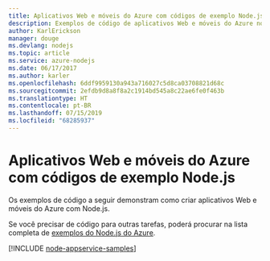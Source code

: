 ```yaml
---
title: Aplicativos Web e móveis do Azure com códigos de exemplo Node.js
description: Exemplos de código de aplicativos Web e móveis do Azure no Node.js
author: KarlErickson
manager: douge
ms.devlang: nodejs
ms.topic: article
ms.service: azure-nodejs
ms.date: 06/17/2017
ms.author: karler
ms.openlocfilehash: 6ddf9959130a943a716027c5d8ca03708821d68c
ms.sourcegitcommit: 2efdb9d8a8f8a2c1914bd545a8c22ae6fe0f463b
ms.translationtype: HT
ms.contentlocale: pt-BR
ms.lasthandoff: 07/15/2019
ms.locfileid: "68285937"
---
```

# <a name="azure-web-and-mobile-apps-with-nodejs-code-samples"></a>Aplicativos Web e móveis do Azure com códigos de exemplo Node.js

Os exemplos de código a seguir demonstram como criar aplicativos Web e móveis do Azure com Node.js.

Se você precisar de código para outras tarefas, poderá procurar na lista completa de [exemplos do Node.js do Azure](https://azure.microsoft.com/resources/samples/?term=nodejs).

[!INCLUDE [node-appservice-samples](includes/appservice-samples.md)]